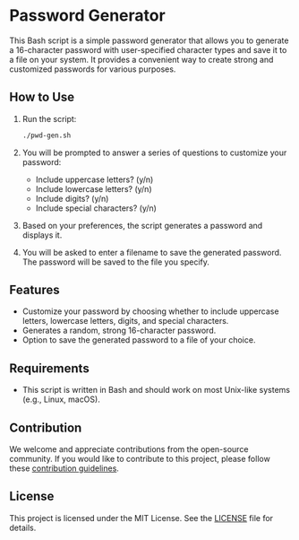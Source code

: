# Password Generator

This Bash script is a simple password generator that allows you to generate a 16-character password with user-specified character types and save it to a file on your system. It provides a convenient way to create strong and customized passwords for various purposes.

## How to Use

1. Run the script:
   ```bash
   ./pwd-gen.sh
   ```

2. You will be prompted to answer a series of questions to customize your password:
   - Include uppercase letters? (y/n)
   - Include lowercase letters? (y/n)
   - Include digits? (y/n)
   - Include special characters? (y/n)

3. Based on your preferences, the script generates a password and displays it.

4. You will be asked to enter a filename to save the generated password. The password will be saved to the file you specify.

## Features

- Customize your password by choosing whether to include uppercase letters, lowercase letters, digits, and special characters.
- Generates a random, strong 16-character password.
- Option to save the generated password to a file of your choice.

## Requirements

- This script is written in Bash and should work on most Unix-like systems (e.g., Linux, macOS).

## Contribution

We welcome and appreciate contributions from the open-source community. If you would like to contribute to this project, please follow these [contribution guidelines](CONTRIBUTING.md).

## License

This project is licensed under the MIT License. See the [LICENSE](LICENSE) file for details.
